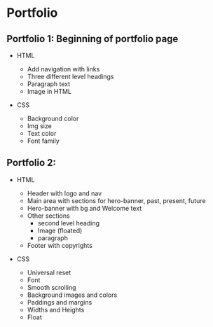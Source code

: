 # Portfolio

## Portfolio 1: Beginning of portfolio page

- HTML

  - Add navigation with links
  - Three different level headings
  - Paragraph text
  - Image in HTML

- CSS

  - Background color
  - Img size
  - Text color
  - Font family

## Portfolio 2:

- HTML

  - Header with logo and nav
  - Main area with sections for hero-banner, past, present, future
  - Hero-banner with bg and Welcome text
  - Other sections
    - second level heading
    - Image (floated)
    - paragraph
  - Footer with copyrights

- CSS

  - Universal reset
  - Font
  - Smooth scrolling
  - Background images and colors
  - Paddings and margins
  - Widths and Heights
  - Float

